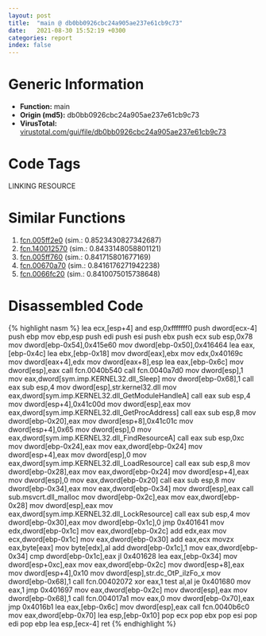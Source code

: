 ```yaml
---
layout: post
title:  "main @ db0bb0926cbc24a905ae237e61cb9c73"
date:   2021-08-30 15:52:19 +0300
categories: report
index: false
---
```


# Generic Information
- **Function:** main
- **Origin (md5):** db0bb0926cbc24a905ae237e61cb9c73
- **VirusTotal:** [virustotal.com/gui/file/db0bb0926cbc24a905ae237e61cb9c73][virustotal_ref]

# Code Tags
<span class="tag" id="LINKING">LINKING</span>
<span class="tag" id="RESOURCE">RESOURCE</span>


# Similar Functions

1. [fcn.005ff2e0][similar_1_ref] (sim.: 0.8523430827342687)
2. [fcn.140012570][similar_2_ref] (sim.: 0.8433148058801121)
3. [fcn.005ff760][similar_3_ref] (sim.: 0.841715801677169)
4. [fcn.00670a70][similar_4_ref] (sim.: 0.8416176271942238)
5. [fcn.0066fc20][similar_5_ref] (sim.: 0.8410075015738648)


# Disassembled Code

{% highlight nasm %}
lea ecx,[esp+4]
and esp,0xfffffff0
push dword[ecx-4]
push ebp
mov ebp,esp
push edi
push esi
push ebx
push ecx
sub esp,0x78
mov dword[ebp-0x54],0x415e60
mov dword[ebp-0x50],0x416464
lea eax,[ebp-0x4c]
lea ebx,[ebp-0x18]
mov dword[eax],ebx
mov edx,0x40169c
mov dword[eax+4],edx
mov dword[eax+8],esp
lea eax,[ebp-0x6c]
mov dword[esp],eax
call fcn.0040b540
call fcn.0040a7d0
mov dword[esp],1
mov eax,dword[sym.imp.KERNEL32.dll_Sleep]
mov dword[ebp-0x68],1
call eax
sub esp,4
mov dword[esp],str.kernel32.dll
mov eax,dword[sym.imp.KERNEL32.dll_GetModuleHandleA]
call eax
sub esp,4
mov dword[esp+4],0x41c00d
mov dword[esp],eax
mov eax,dword[sym.imp.KERNEL32.dll_GetProcAddress]
call eax
sub esp,8
mov dword[ebp-0x20],eax
mov dword[esp+8],0x41c01c
mov dword[esp+4],0x65
mov dword[esp],0
mov eax,dword[sym.imp.KERNEL32.dll_FindResourceA]
call eax
sub esp,0xc
mov dword[ebp-0x24],eax
mov eax,dword[ebp-0x24]
mov dword[esp+4],eax
mov dword[esp],0
mov eax,dword[sym.imp.KERNEL32.dll_LoadResource]
call eax
sub esp,8
mov dword[ebp-0x28],eax
mov eax,dword[ebp-0x24]
mov dword[esp+4],eax
mov dword[esp],0
mov eax,dword[ebp-0x20]
call eax
sub esp,8
mov dword[ebp-0x34],eax
mov eax,dword[ebp-0x34]
mov dword[esp],eax
call sub.msvcrt.dll_malloc
mov dword[ebp-0x2c],eax
mov eax,dword[ebp-0x28]
mov dword[esp],eax
mov eax,dword[sym.imp.KERNEL32.dll_LockResource]
call eax
sub esp,4
mov dword[ebp-0x30],eax
mov dword[ebp-0x1c],0
jmp 0x401641
mov edx,dword[ebp-0x1c]
mov eax,dword[ebp-0x2c]
add edx,eax
mov ecx,dword[ebp-0x1c]
mov eax,dword[ebp-0x30]
add eax,ecx
movzx eax,byte[eax]
mov byte[edx],al
add dword[ebp-0x1c],1
mov eax,dword[ebp-0x34]
cmp dword[ebp-0x1c],eax
jl 0x401628
lea eax,[ebp-0x34]
mov dword[esp+0xc],eax
mov eax,dword[ebp-0x2c]
mov dword[esp+8],eax
mov dword[esp+4],0x10
mov dword[esp],str.dc_OtP_ilzFo_x
mov dword[ebp-0x68],1
call fcn.00402072
xor eax,1
test al,al
je 0x401680
mov eax,1
jmp 0x401697
mov eax,dword[ebp-0x2c]
mov dword[esp],eax
mov dword[ebp-0x68],1
call fcn.004017a1
mov eax,0
mov dword[ebp-0x70],eax
jmp 0x4016b1
lea eax,[ebp-0x6c]
mov dword[esp],eax
call fcn.0040b6c0
mov eax,dword[ebp-0x70]
lea esp,[ebp-0x10]
pop ecx
pop ebx
pop esi
pop edi
pop ebp
lea esp,[ecx-4]
ret
{% endhighlight %}


[similar_1_ref]: /report/fcn.005ff2e0@a5905e3c253c25bbaf727a1a18fe8ed1
[similar_2_ref]: /report/fcn.140012570@aa94a542c4d350c292b6898de288bcf0
[similar_3_ref]: /report/fcn.005ff760@a5905e3c253c25bbaf727a1a18fe8ed1
[similar_4_ref]: /report/fcn.00670a70@a5905e3c253c25bbaf727a1a18fe8ed1
[similar_5_ref]: /report/fcn.0066fc20@c92f0480e2fbc88393d2c65c08a235e0
[virustotal_ref]: https://www.virustotal.com/gui/file/db0bb0926cbc24a905ae237e61cb9c73